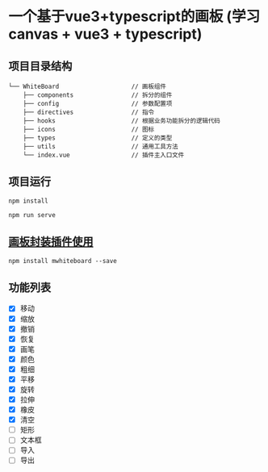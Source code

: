 # 一个基于vue3+typescript的画板 (学习canvas + vue3 + typescript)

## 项目目录结构
```
└── WhiteBoard                    // 画板组件
    ├── components                // 拆分的组件
    ├── config                    // 参数配置项
    ├── directives                // 指令
    ├── hooks                     // 根据业务功能拆分的逻辑代码
    ├── icons                     // 图标
    ├── types                     // 定义的类型
    ├── utils                     // 通用工具方法
    └── index.vue                 // 插件主入口文件
```

## 项目运行
```
npm install

npm run serve
```

## [画板封装插件使用](https://www.npmjs.com/package/mwhiteboard)
```
npm install mwhiteboard --save
```

## 功能列表
- [x] 移动
- [x] 缩放
- [x] 撤销
- [x] 恢复
- [x] 画笔
- [x] 颜色
- [x] 粗细
- [x] 平移
- [x] 旋转
- [x] 拉伸
- [x] 橡皮
- [x] 清空
- [ ] 矩形
- [ ] 文本框
- [ ] 导入
- [ ] 导出
